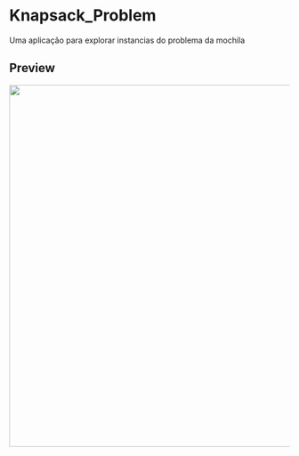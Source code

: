 # Knapsack_Problem
Uma aplicação para explorar instancias do problema da mochila

## Preview
<img src="https://github.com/user-attachments/assets/10961cd8-bd67-4a73-965f-b857285adbbe" width="650">

